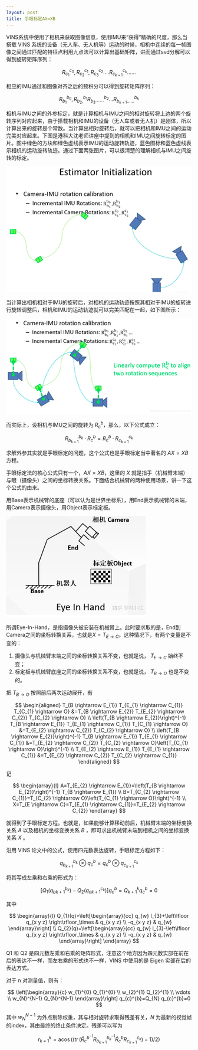 ```yaml
---
layout: post
title: 手眼标定AX=XB
---
```


VINS系统中使用了相机来获取图像信息，使用IMU来“获得”精确的尺度，那么当搭载 VINS 系统的设备（无人车、无人机等）运动的时候，相机中连续的每一帧图像之间通过匹配的特征点利用九点法可以计算出基础矩阵，进而通过svd分解可以得到旋转矩阵序列：

$$
R_{c_{1}}^{c_{0}}, R_{c_{2}}^{c_{1}}, R_{c_{3}}^{c_{2}} \ldots . R_{c_{k+1}}^{c_{k}} \ldots \ldots
$$ 

相应的IMU通过和图像对齐之后的预积分可以得到旋转矩阵序列：

$$
R_{b_{1}}^{b_{0}}, R_{b_{2},}^{b_{1}} R_{b_{3} \cdots \cdots}^{b_{2}} \ldots R_{b_{k+1} \ldots \ldots}^{b_{k}}
$$

相机与IMU之间的外参标定，就是计算相机与IMU之间的相对旋转将上边的两个旋转序列对应起来，由于搭载相机和IMU的设备（无人车或者无人机）是刚体，所以计算出来的旋转是个常数。当计算出相对旋转后，就可以把相机和IMU之间的运动完美对应起来。下图是港科大沈老师讲座中提到的相机和IMU之间旋转标定的图片。图中绿色的方块和绿色虚线表示IMU的运动旋转轨迹，蓝色图标和蓝色虚线表示相机的运动旋转轨迹。通过下面两张图片，可以很清楚的理解相机与IMU之间旋转的标定。

![](https://raw.githubusercontent.com/v1otusc/PicBed/master/20211213152221.png)

当计算出相机相对于IMU的旋转后，对相机的运动轨迹按照其相对于IMU的旋转进行旋转调整后，相机和IMU的运动轨迹就可以完美匹配在一起，如下图所示：

![](https://raw.githubusercontent.com/v1otusc/PicBed/master/20211213152319.png)

而实际上，设相机与IMU之间的旋转为 $R_c^b$，那么，以下公式成立：

$$
R_{b_{k+1}}^{b_{k}} \cdot R_{c}^{b}=R_{c}^{b} \cdot R_{c_{k+1}}^{c_{k}}
$$

求解外参其实就是手眼标定的问题，这个公式也是手眼标定当中著名的 $AX=XB$ 方程。

手眼标定法的核心公式只有一个，$AX=XB$，这里的 $X$ 就是指手（机械臂末端）与眼（摄像头）之间的坐标转换关系。下面结合机械臂的两种使用场景，讲一下这个公式的由来。

用Base表示机械臂的底座（可以认为是世界坐标系），用End表示机械臂的末端，用Camera表示摄像头，用Object表示标定板。

![](https://raw.githubusercontent.com/v1otusc/PicBed/master/20211213152513.png)


所谓Eye-In-Hand，是指摄像头被安装在机械臂上。此时要求取的是，End到Camera之间的坐标转换关系，也就是$X=T_{E \rightarrow C}$。这种情况下，有两个变量是不变的：

1. 摄像头与机械臂末端之间的坐标转换关系不变，也就是说， $T_{E \rightarrow C}$ 始终不变；
2. 标定板与机械臂底座之间的坐标转换关系不变，也就是说， $T_{B \rightarrow O}$ 也是不变的。

把 $T_{B \rightarrow O}$ 按照前后两次运动展开，有

$$
\begin{aligned}
T_{B \rightarrow E_{1}} T_{E_{1} \rightarrow C_{1}} T_{C_{1} \rightarrow O} &=T_{B \rightarrow E_{2}} T_{E_{2} \rightarrow C_{2}} T_{C_{2} \rightarrow O} \\
\left(T_{B \rightarrow E_{2}}\right)^{-1} T_{B \rightarrow E_{1}} T_{E_{1} \rightarrow C_{1}} T_{C_{1} \rightarrow O} &=T_{E_{2} \rightarrow C_{2}} T_{C_{2} \rightarrow O} \\
\left(T_{B \rightarrow E_{2}}\right)^{-1} T_{B \rightarrow E_{1}} T_{E_{1} \rightarrow C_{1}} &=T_{E_{2} \rightarrow C_{2}} T_{C_{2} \rightarrow O}\left(T_{C_{1} \rightarrow O}\right)^{-1} \\
T_{E_{2} \rightarrow E_{1}} T_{E_{1} \rightarrow C_{1}} &=T_{E_{2} \rightarrow C_{2}} T_{C_{2} \rightarrow C_{1}}
\end{aligned}
$$

记

$$
\begin{array}{l}
A=T_{E_{2} \rightarrow E_{1}}=\left(T_{B \rightarrow E_{2}}\right)^{-1} T_{B \rightarrow E_{1}} \\
B=T_{C_{2} \rightarrow C_{1}}=T_{C_{2} \rightarrow O}\left(T_{C_{1} \rightarrow O}\right)^{-1} \\
X=T_{E \rightarrow C}=T_{E_{1} \rightarrow C_{1}}=T_{E_{2} \rightarrow C_{2}}
\end{array}
$$

就得到了手眼标定方程。也就是，如果能够计算移动前后，机械臂末端的坐标变换关系 $A$ 以及相机的坐标变换关系 $B$ ，即可求出机械臂末端到相机之间的坐标变换关系 $X$ 。

沿用 VINS 论文中的公式，使用四元数表达旋转，手眼标定方程如下：

$$
q_{b_{k+1}}^{b_{k}} \otimes q_{c}^{b}=q_{c}^{b} \otimes q_{c_{k+1}}^{c_{k}}
$$

将其写成左乘和右乘的形式为：

$$
\left[Q_{1}\left(q_{b k+1}^{b_{k}}\right)-Q_{2}\left(q_{c k+1}^{c_{k}}\right)\right] q_{c}^{b}=Q_{k+1}^{k} q_{c}^{b}=0
$$

其中

$$
\begin{array}{l}
Q_{1}(q)=\left[\begin{array}{cc}
q_{w} I_{3}+\left\lfloor q_{x y z} \right\rfloor_\times & q_{x y z} \\
-q_{x y z} & q_{w}
\end{array}\right] \\
Q_{2}(q)=\left[\begin{array}{cc}
q_{w} I_{3}-\left\lfloor q_{x y z} \right\rfloor_\times & q_{x y z} \\
-q_{x y z} & q_{w}
\end{array}\right]
\end{array}
$$

Q1 和 Q2 是四元数左乘和右乘的矩阵形式，注意这个地方因为四元数实部在前在后的表达不一样，而左右乘的形式也不一样，VINS 中使用的是 Eigen 实部在后的表达方式。

对于 n 对测量值，则有：

$$
\left[\begin{array}{c}
w_{1}^{0} Q_{1}^{0} \\
w_{2}^{1} Q_{2}^{1} \\
\vdots \\
w_{N}^{N-1} Q_{N}^{N-1}
\end{array}\right] q_{c}^{b}=Q_{N} q_{c}^{b}=0
$$

其中 $w_{N}^{N-1}$ 为外点剔除权重，其与相对旋转求取得残差有关，$N$ 为最新的视觉帧的index，其由最终的终止条件决定。残差可以写为

$$
r_{k+1}^{k}=\operatorname{acos}\left(\left(\operatorname{tr}\left(\hat{R}_{c}^{b^{-1}} R_{b_{k+1}}^{b_{k}^{-1}} \hat{R}_{c}^{b} R_{c_{k+1}}^{c_{k}}\right)-1\right) / 2\right)
$$


